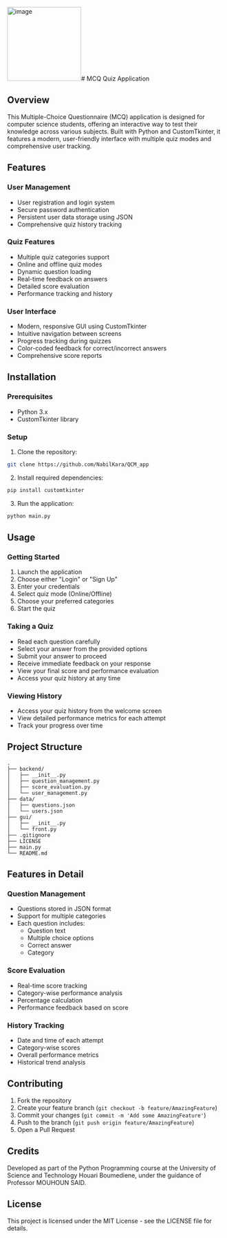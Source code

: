 <img width="172" alt="image" src="https://github.com/user-attachments/assets/44e23190-2793-4dc7-9e15-14f65dc75ebd" /># MCQ Quiz Application

## Overview
This Multiple-Choice Questionnaire (MCQ) application is designed for computer science students, offering an interactive way to test their knowledge across various subjects. Built with Python and CustomTkinter, it features a modern, user-friendly interface with multiple quiz modes and comprehensive user tracking.

## Features

### User Management
- User registration and login system
- Secure password authentication
- Persistent user data storage using JSON
- Comprehensive quiz history tracking

### Quiz Features
- Multiple quiz categories support
- Online and offline quiz modes
- Dynamic question loading
- Real-time feedback on answers
- Detailed score evaluation
- Performance tracking and history

### User Interface
- Modern, responsive GUI using CustomTkinter
- Intuitive navigation between screens
- Progress tracking during quizzes
- Color-coded feedback for correct/incorrect answers
- Comprehensive score reports

## Installation

### Prerequisites
- Python 3.x
- CustomTkinter library

### Setup
1. Clone the repository:
```bash
git clone https://github.com/NabilKara/QCM_app
```

2. Install required dependencies:
```bash
pip install customtkinter
```

3. Run the application:
```bash
python main.py
```

## Usage

### Getting Started
1. Launch the application
2. Choose either "Login" or "Sign Up"
3. Enter your credentials
4. Select quiz mode (Online/Offline)
5. Choose your preferred categories
6. Start the quiz

### Taking a Quiz
- Read each question carefully
- Select your answer from the provided options
- Submit your answer to proceed
- Receive immediate feedback on your response
- View your final score and performance evaluation
- Access your quiz history at any time

### Viewing History
- Access your quiz history from the welcome screen
- View detailed performance metrics for each attempt
- Track your progress over time

## Project Structure

```
.
├── backend/
│   ├── __init__.py
│   ├── question_management.py
│   ├── score_evaluation.py
│   └── user_management.py
├── data/
│   ├── questions.json
│   └── users.json
├── gui/
│   ├── __init__.py
│   └── front.py
├── .gitignore
├── LICENSE
├── main.py
└── README.md
```

## Features in Detail

### Question Management
- Questions stored in JSON format
- Support for multiple categories
- Each question includes:
  - Question text
  - Multiple choice options
  - Correct answer
  - Category

### Score Evaluation
- Real-time score tracking
- Category-wise performance analysis
- Percentage calculation
- Performance feedback based on score

### History Tracking
- Date and time of each attempt
- Category-wise scores
- Overall performance metrics
- Historical trend analysis

## Contributing
1. Fork the repository
2. Create your feature branch (`git checkout -b feature/AmazingFeature`)
3. Commit your changes (`git commit -m 'Add some AmazingFeature'`)
4. Push to the branch (`git push origin feature/AmazingFeature`)
5. Open a Pull Request

## Credits
Developed as part of the Python Programming course at the University of Science and Technology Houari Boumediene, under the guidance of Professor MOUHOUN SAID.

## License
This project is licensed under the MIT License - see the LICENSE file for details.
